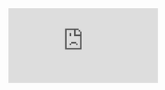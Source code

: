 <div class="mb-8" style="aspect-ratio: 16/9;">
  <iframe class="w-full h-full rounded-lg" src="https://www.youtube.com/embed/uegajNzwzfs?si=JHwbriofZAJMBXks" title="YouTube video player" frameborder="0" allow="accelerometer; autoplay; clipboard-write; encrypted-media; gyroscope; picture-in-picture; web-share" referrerpolicy="strict-origin-when-cross-origin" allowfullscreen></iframe>
</div>